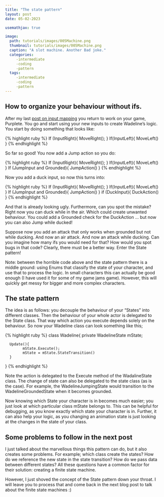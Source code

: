 ```yaml
---
title: "The state pattern" 
layout: post
date: 05-02-2023

usemathjax: true

image: 
  path: tutorials/images/005Machine.png 
  thumbnail: tutorials/images/005Machine.png
  caption: "A slot machine. Another Bad joke."
  categories:
     -intermediate
     -coding
     -pattern
  tags:
     -intermediate
     -coding
     -pattern
---
```


<h2> How to organize your behaviour without ifs. </h2>

After my last <a href="https://naixgames.github.io/tutorials/003Tutorial/"> post on input mapping</a> you return to work on your game, Purplete. You go and start using your new inputs to create Wadeline’s logic. You start by doing something that looks like:

{% highlight ruby %}
If (InputRight){
   MoveRight();
}
If(InputLeft){
   MoveLeft()
}
{% endhighlight %}

So far so good! You now add a Jump action so you do:

{% highlight ruby %}
If (InputRight){
   MoveRight();
}
If(InputLeft){
   MoveLeft()
}
If (JumpInput and Grounded){
   JumpAction()
}
{% endhighlight %}

Now you add a duck input, so now this turns into:

{% highlight ruby %}
If (InputRight){
   MoveRight();
}
If(InputLeft){
   MoveLeft()
}
If (JumpInput and Grounded){
   JumpAction()
}
if (DuckInput){
   DuckAction()
}
{% endhighlight %}

And that is already looking ugly. Furthermore, can you spot the mistake? Right now you can duck while in the air. Which could create unwanted behaviour. You could add a Grounded check for the DuckAction … but now you can also Jump while ducked!

Suppose now you add an attack that only works when grounded but not while ducking. And now an air attack. And now an attack while ducking. Can you imagine how many ifs you would need for that? How would you spot bugs in that code?  Clearly, there must be a better way. Enter the State pattern!

Note: between the horrible code above and the state pattern there is a middle ground: using Enums that classify the state of your character, and use that to process the logic. In small characters this can actually be good enough (I have used it for some of my game jams game). However, this will quickly get messy for bigger and more complex characters.

<h2> The state pattern </h2>

The idea is as follows: you decouple the behaviour of your “States” into different classes. Then the behaviour of your whole actor is delegated to the State class. That way which action you execute depends solely on the behaviour. So now your Wadeline class can look something like this;

{% highlight ruby %}
class Wadeline{
      private WadelineState mState;

      Update(){
            mState.Execute();
            mState = mState.StateTransition()
      }
}
{% endhighlight %}

Note the action is delegated to the Execute method of the WadalineState class. The change of state can also be delegated to the state class (as is the case). For example, the WadelineJumpingState would transition to the WadelineGroundedState when it becomes grounded. 

Now knowing which State your character is in becomes much easier; you just look at which particular class mState belongs to. This can be helpful for debugging, as you know exactly which state your character is in. Further, it can also help your logic, as you changing an animation state is just looking at the changes in the state of your class.

<h2> Some problems to follow in the next post </h2>

I just talked about the marvellous things this pattern can do, but it also creates some problems. For example; which class create the states? How do we reference the new state in the state transition? How do we pass data between different states? All these questions have a common factor for their solution: creating a finite state machine. 

However, I just shoved the concept of the State pattern down your throat. I will leave you to process that and come back in the next blog post to talk about the finite state machines :)